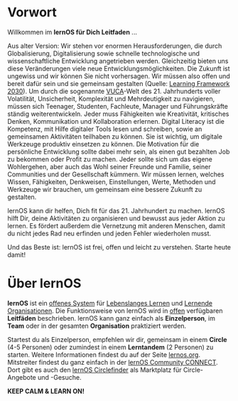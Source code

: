# Vorwort

Willkommen im **lernOS für Dich Leitfaden** ...

Aus alter Version: Wir stehen vor enormen Herausforderungen, die durch Globalisierung,
Digitalisierung sowie schnelle technologische und wissenschaftliche
Entwicklung angetrieben werden. Gleichzeitig bieten uns diese
Veränderungen viele neue Entwicklungsmöglichkeiten. Die Zukunft ist
ungewiss und wir können Sie nicht vorhersagen. Wir müssen also offen
und bereit dafür sein und sie gemeinsam gestalten (Quelle: [Learning Framework
2030](https://www.oecd.org/education/2030)). Um durch die sogenannte [VUCA](https://en.wikipedia.org/wiki/Volatility,_uncertainty,_complexity_and_ambiguity)-Welt des 21. Jahrhunderts voller Volatilität, Unsicherheit, Komplexität und Mehrdeutigkeit zu navigieren, müssen sich Teenager, Studenten, Fachleute, Manager und
Führungskräfte ständig weiterentwickeln. Jeder muss Fähigkeiten
wie Kreativität, kritisches Denken, Kommunikation und Kollaboration
erlernen. Digital Literacy ist die Kompetenz, mit Hilfe digitaler Tools lesen und schreiben, sowie an gemeinsamen Aktivitäten teilhaben zu können.
Sie ist wichtig, um digitale Werkzeuge produktiv einsetzen zu können. Die Motivation für die
persönliche Entwicklung sollte dabei mehr sein, als einen gut bezahlten Job zu bekommen
oder Profit zu machen. Jeder sollte sich um das eigene Wohlergehen, aber auch das Wohl
seiner Freunde und Familie, seiner Communities und der Gesellschaft
kümmern. Wir müssen lernen, welches Wissen, Fähigkeiten, Denkweisen,
Einstellungen, Werte, Methoden und Werkzeuge wir brauchen, um gemeinsam
eine bessere Zukunft zu gestalten.

lernOS kann dir helfen, Dich fit für das 21. Jahrhundert zu machen.
lernOS hilft Dir, deine Aktivitäten
zu organisieren und bewusst aus jeder Aktion zu lernen. Es fördert außerdem die
Vernetzung mit anderen Menschen, damit du nicht jedes Rad neu
erfinden und jeden Fehler wiederholen musst.

Und das Beste ist: lernOS ist frei, offen und leicht zu verstehen. Starte heute damit!

# Über lernOS

**lernOS** ist ein [offenes System](https://de.wikipedia.org/wiki/Offenes_System) für [Lebenslanges Lernen](https://de.wikipedia.org/wiki/Lebenslanges_Lernen) und [Lernende Organisationen](https://de.wikipedia.org/wiki/Lernende_Organisation). Die Funktionsweise von lernOS wird in [offen](https://opendefinition.org/od/2.1/de/) verfügbaren **Leitfäden** beschrieben. lernOS kann ganz einfach als **Einzelperson**, im **Team** oder in der gesamten **Organisation** praktiziert werden.

Startest du als Einzelperson, empfehlen wir dir, gemeinsam in einem **Circle** (4-5 Personen) oder zumindest in einem **Lerntandem** (2 Personen) zu starten. Weitere Informationen findest du auf der Seite [lernos.org](http://lernos.org). Mitstreiter findest du ganz einfach in der [lernOS Community CONNECT](https://community.cogneon.de). Dort gibt es auch den [lernOS Circlefinder](https://community.cogneon.de/c/lernos/lernos-circlefinder/) als Marktplatz für Circle-Angebote und -Gesuche.

**KEEP CALM & LEARN ON!**

